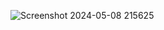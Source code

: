 

![Screenshot 2024-05-08 215625](https://github.com/zeynepvrl/MarioVoiceCommands/assets/97826119/d7a6afe4-83e9-4e5b-ae4f-d45a9d5cdfb9)
